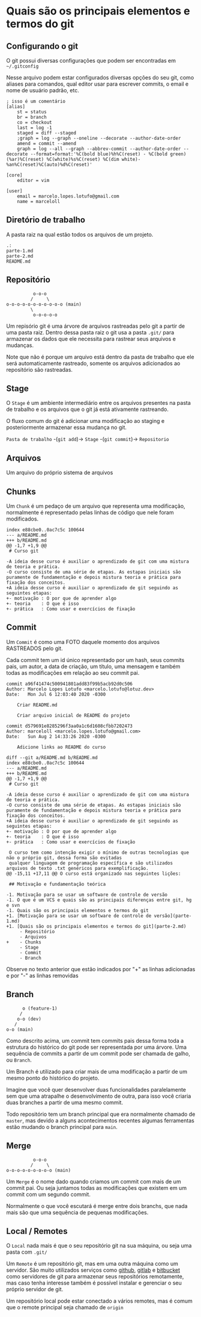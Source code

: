 # Quais são os principais elementos e termos do git

## Configurando o git

O git possui diversas configurações que podem ser encontradas em `~/.gitconfig`

Nesse arquivo podem estar configurados diversas opções do seu git, como aliases
para comandos, qual editor usar para escrever commits, o email e nome de usuário
padrão, etc.

```
; isso é um comentário
[alias]
	st = status
	br = branch
	co = checkout
	last = log -1
	staged = diff --staged
	;graph = log --graph --oneline --decorate --author-date-order
	amend = commit --amend
	graph = log --all --graph --abbrev-commit --author-date-order --decorate --format=format:'%C(bold blue)%h%C(reset) - %C(bold green)(%ar)%C(reset) %C(white)%s%C(reset) %C(dim white)- %an%C(reset)%C(auto)%d%C(reset)'

[core]
	editor = vim

[user]
	email = marcelo.lopes.lotufo@gmail.com
	name = marceloll
```

## Diretório de trabalho

A pasta raiz na qual estão todos os arquivos de um projeto.

```
.:
parte-1.md
parte-2.md
README.md
```

## Repositório

```
          o-o-o 
         /     \
o-o-o-o-o-o-o-o-o-o-o (main)
         \         
          o-o-o-o-o 
```


Um repisório git é uma árvore de arquivos rastreadas pelo git a partir de uma 
pasta raiz. Dentro dessa pasta raiz o git usa a pasta `.git/` para armazenar
os dados que ele necessita para rastrear seus arquivos e mudanças. 

Note que não é porque um arquivo está dentro da pasta de trabalho que ele será 
automaticamente rastreado, somente os arquivos adicionados ao repositório são 
rastreadas.

## Stage

O `Stage` é um ambiente intermediário entre os arquivos presentes na pasta de
trabalho e os arquivos que o git já está ativamente rastreando.

O fluxo comum do git é adicionar uma modificação ao staging e posteriormente
armazenar essa mudança no git.

`Pasta de trabalho` -(`git add`)-> `Stage` -(`git commit`)-> `Repositorio`

## Arquivos

Um arquivo do próprio sistema de arquivos

## Chunks

Um `Chunk` é um pedaço de um arquivo que representa uma modificação, normalmente
é representado pelas linhas de código que nele foram modificados.

```
index e88cbe0..0ac7c5c 100644
--- a/README.md
+++ b/README.md
@@ -1,7 +1,9 @@
 # Curso git
 
-A ideia desse curso é auxiliar o aprendizado de git com uma mistura de teoria e prática.
-O curso consiste de uma série de etapas. As estapas iniciais são puramente de fundamentação e depois mistura teoria e prática para fixação dos conceitos.
+A ideia desse curso é auxiliar o aprendizado de git seguindo as seguintes etapas:
+- motivação : O por que de aprender algo
+- teoria    : O que é isso
+- prática   : Como usar e exercícios de fixação

```

## Commit

Um `Commit` é como uma FOTO daquele momento dos arquivos RASTREADOS pelo git.

Cada commit tem um id único representado por um hash, seus commits pais, 
um autor, a data de criação, um título, uma mensagem e também todas as 
modificações em relação ao seu commit pai.

```
commit a96f41474c500941801add83f99b5acb92d0c506
Author: Marcelo Lopes Lotufo <marcelo.lotufo@lotuz.dev>
Date:   Mon Jul 6 12:03:40 2020 -0300

    Criar README.md
    
    Criar arquivo inicial de README do projeto
```

```
commit d579691e8285296f3aa0a1c6d1608cfbb7202473
Author: marceloll <marcelo.lopes.lotufo@gmail.com>
Date:   Sun Aug 2 14:33:26 2020 -0300

    Adicione links ao README do curso

diff --git a/README.md b/README.md
index e88cbe0..0ac7c5c 100644
--- a/README.md
+++ b/README.md
@@ -1,7 +1,9 @@
 # Curso git
 
-A ideia desse curso é auxiliar o aprendizado de git com uma mistura de teoria e prática.
-O curso consiste de uma série de etapas. As estapas iniciais são puramente de fundamentação e depois mistura teoria e prática para fixação dos conceitos.
+A ideia desse curso é auxiliar o aprendizado de git seguindo as seguintes etapas:
+- motivação : O por que de aprender algo
+- teoria    : O que é isso
+- prática   : Como usar e exercícios de fixação
 
 O curso tem como intenção exigir o mínimo de outras tecnologias que não o próprio git, dessa forma são evitadas 
 qualquer linguagem de programação específica e são utilizados arquivos de texto .txt genéricos para exemplificação.
@@ -15,11 +17,11 @@ O curso está organizado nas seguintes lições:
 
 ## Motivação e fundamentação teórica
 
-1. Motivação para se usar um software de controle de versão
-1. O que é um VCS e quais são as principais diferenças entre git, hg e svn
-1. Quais são os principais elementos e termos do git
+1. [Motivação para se usar um software de controle de versão](parte-1.md)
+1. [Quais são os principais elementos e termos do git](parte-2.md)
     - Repositório
     - Arquivos
+    - Chunks
     - Stage
     - Commit
     - Branch
```

Observe no texto anterior que estão indicados por "+" as linhas adicionadas e 
por "-" as linhas removidas

## Branch

```
      o (feature-1)
     /
    o-o (dev)
   /
o-o (main)
```

Como descrito acima, um commit tem commits pais dessa forma toda a estrutura
do histórico do git pode ser representada por uma árvore. Uma sequência de 
commits a partir de um commit pode ser chamada de galho, ou `Branch`.

Um Branch é utilizado para criar mais de uma modificação a partir de um mesmo
ponto do histórico do projeto. 

Imagine que você quer desenvolver duas funcionalidades paralelamente sem que uma
atrapalhe o desenvolvimento de outra, para isso você criaria duas branches a 
partir de uma mesmo commit.

Todo repositório tem um branch principal que era normalmente chamado de 
`master`, mas devido a alguns acontecimentos recentes algumas ferramentas estão
mudando o branch principal para `main`.

## Merge

```
          o-o-o 
         /     \
o-o-o-o-o-o-o-o-o (main)
```

Um `Merge` é o nome dado quando criamos um commit com mais de um commit pai.
Ou seja juntamos todas as modificações que existem em um commit com um segundo
commit.

Normalmente o que você escutará é merge entre dois branchs, que nada mais são
que uma sequência de pequenas modificações.


## Local / Remotes

O `Local` nada mais é que o seu repositório git na sua máquina, ou seja
uma pasta com `.git/` 

Um `Remote` é um repositório git, mas em uma outra máquina como um servidor.
São muito utilizados serviços como [github](https://github.com/), 
[gitlab](https://gitlab.com/) e [bitbucket](https://bitbucket.org/) como 
servidores de git para armazenar seus repositórios remotamente, mas caso
tenha interesse também é possível instalar e gerenciar o seu próprio servidor
de git.

Um repositório local pode estar conectado a vários remotes, mas é comum que o
remote principal seja chamado de `origin`

